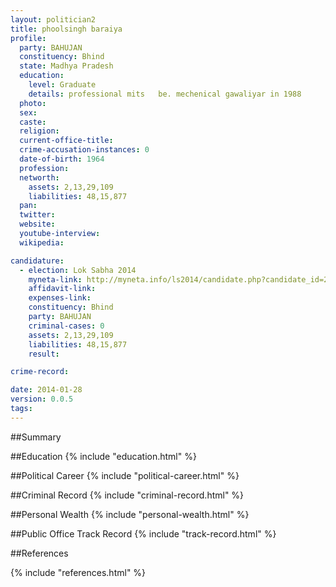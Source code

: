 ```yaml
---
layout: politician2
title: phoolsingh baraiya
profile: 
  party: BAHUJAN
  constituency: Bhind
  state: Madhya Pradesh
  education: 
    level: Graduate
    details: professional mits   be. mechenical gawaliyar in 1988
  photo: 
  sex: 
  caste: 
  religion: 
  current-office-title: 
  crime-accusation-instances: 0
  date-of-birth: 1964
  profession: 
  networth: 
    assets: 2,13,29,109
    liabilities: 48,15,877
  pan: 
  twitter: 
  website: 
  youtube-interview: 
  wikipedia: 

candidature: 
  - election: Lok Sabha 2014
    myneta-link: http://myneta.info/ls2014/candidate.php?candidate_id=2896
    affidavit-link: 
    expenses-link: 
    constituency: Bhind 
    party: BAHUJAN
    criminal-cases: 0
    assets: 2,13,29,109
    liabilities: 48,15,877
    result:  

crime-record: 

date: 2014-01-28
version: 0.0.5
tags: 
---
```

##Summary


##Education
{% include "education.html" %}


##Political Career
{% include "political-career.html" %}


##Criminal Record
{% include "criminal-record.html" %}


##Personal Wealth
{% include "personal-wealth.html" %}


##Public Office Track Record
{% include "track-record.html" %}


##References


{% include "references.html" %}